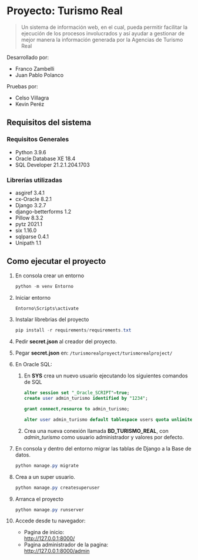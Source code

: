 # Proyecto: Turismo Real
> Un sistema de información web, en el cual, pueda permitir facilitar la ejecución  de los procesos involucrados y así ayudar a gestionar de mejor manera la información generada por la Agencias de Turismo Real

Desarrollado por:
- Franco Zambelli
- Juan Pablo Polanco

Pruebas por:
- Celso Villagra 
- Kevin Peréz

## Requisitos del sistema
### Requisitos Generales
- Python 3.9.6
- Oracle Database XE 18.4
- SQL Developer 21.2.1.204.1703 
### Librerías utilizadas
- asgiref 3.4.1
- cx-Oracle 8.2.1
- Django 3.2.7
- django-betterforms 1.2
- Pillow 8.3.2
- pytz 2021.1
- six 1.16.0
- sqlparse 0.4.1
- Unipath 1.1


## Como ejecutar el proyecto
1. En consola crear un entorno
    ````powershell
    python -m venv Entorno 
    ````
2. Iniciar entorno
    ````powershell
    Entorno\Scripts\activate
    ````
3. Instalar librebrias del proyecto
    ````powershell
    pip install -r requirements/requirements.txt
    ````
4. Pedir __secret.json__ al creador del proyecto.
5. Pegar __secret.json__ en: ``/turismorealproyect/turismorealproject/``

6. En Oracle SQL:
    1. En __SYS__ crea un nuevo usuario ejecutando los siguientes comandos de SQL
        ````sql
        alter session set "_Oracle_SCRIPT"=true;  
        create user admin_turismo identified by "1234";

        grant connect,resource to admin_turismo;

        alter user admin_turismo default tablespace users quota unlimited on users;
        ````
    2. Crea una nueva conexión llamada __BD_TURISMO_REAL__, con _admin_turismo_ como usuario administrador y valores por defecto. 

7. En consola y dentro del entorno migrar las tablas de Django a la Base de datos.
    ````powershell
    python manage.py migrate
    ````
8. Crea a un super usuario.
     ````powershell
     python manage.py createsuperuser
    ````
9. Arranca el proyecto
    ````powershell
    python manage.py runserver
    ````
10. Accede desde tu navegador:
    - Pagina de inicio:     
    http://127.0.0.1:8000/
    - Pagina administrador de la pagina:    
     http://127.0.0.1:8000/admin 